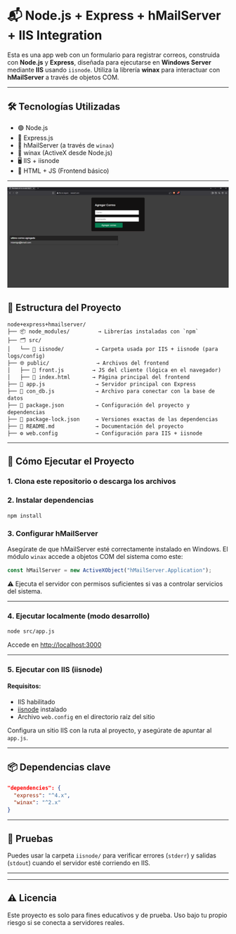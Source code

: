 # 📬 Node.js + Express + hMailServer + IIS Integration

Esta es una app web con un formulario para registrar correos, construida con **Node.js** y **Express**, diseñada para ejecutarse en **Windows Server** mediante **IIS** usando `iisnode`. Utiliza la librería **winax** para interactuar con **hMailServer** a través de objetos COM.

---

## 🛠️ Tecnologías Utilizadas

- 🟢 Node.js
- 🚂 Express.js
- 💾 hMailServer (a través de `winax`)
- 🧠 winax (ActiveX desde Node.js)
- 🖥️ IIS + iisnode
- 🧩 HTML + JS (Frontend básico)

---
![Formulario](formulario_web.png)

## 📁 Estructura del Proyecto

```
node+express+hmailserver/
├── 📦 node_modules/         → Librerías instaladas con `npm`
├── 🗂️ src/
│   └── 📁 iisnode/          → Carpeta usada por IIS + iisnode (para logs/config)
├── 🌐 public/               → Archivos del frontend
│   ├── 📜 front.js         → JS del cliente (lógica en el navegador)
│   ├── 🧾 index.html       → Página principal del frontend
├── 🚀 app.js                → Servidor principal con Express
├── 🔌 con_db.js             → Archivo para conectar con la base de datos
├── 📄 package.json          → Configuración del proyecto y dependencias
├── 📄 package-lock.json     → Versiones exactas de las dependencias
├── 📘 README.md             → Documentación del proyecto
├── ⚙️ web.config            → Configuración para IIS + iisnode
```
---

## 🚀 Cómo Ejecutar el Proyecto

### 1. Clona este repositorio o descarga los archivos

### 2. Instalar dependencias

```bash
npm install
```

### 3. Configurar hMailServer

Asegúrate de que hMailServer esté correctamente instalado en Windows. El módulo `winax` accede a objetos COM del sistema como este:

```javascript
const hMailServer = new ActiveXObject("hMailServer.Application");
```

⚠️ Ejecuta el servidor con permisos suficientes si vas a controlar servicios del sistema.

---

### 4. Ejecutar localmente (modo desarrollo)

```bash
node src/app.js
```

Accede en [http://localhost:3000](http://localhost:3000)

---

### 5. Ejecutar con IIS (iisnode)

#### Requisitos:

- IIS habilitado
- [iisnode](https://github.com/Azure/iisnode) instalado
- Archivo `web.config` en el directorio raíz del sitio

Configura un sitio IIS con la ruta al proyecto, y asegúrate de apuntar al `app.js`.

---

## 📦 Dependencias clave

```json
"dependencies": {
  "express": "^4.x",
  "winax": "^2.x"
}
```
---

## 🧪 Pruebas

Puedes usar la carpeta `iisnode/` para verificar errores (`stderr`) y salidas (`stdout`) cuando el servidor esté corriendo en IIS.

---

---

## ⚠️ Licencia

Este proyecto es solo para fines educativos y de prueba. Uso bajo tu propio riesgo si se conecta a servidores reales.
